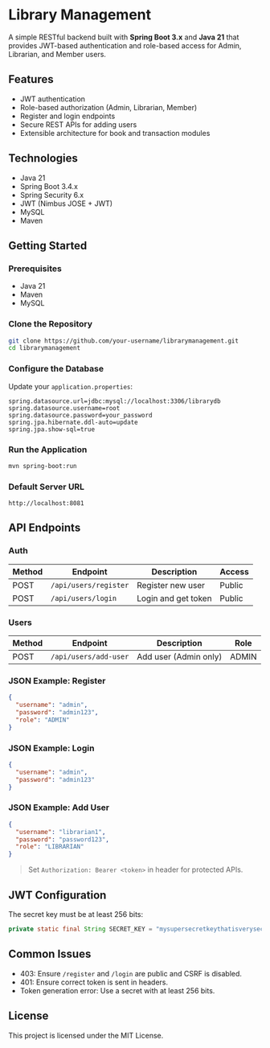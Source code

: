 # Library Management 

A simple RESTful backend built with **Spring Boot 3.x** and **Java 21** that provides JWT-based authentication and role-based access for Admin, Librarian, and Member users.

## Features

- JWT authentication
- Role-based authorization (Admin, Librarian, Member)
- Register and login endpoints
- Secure REST APIs for adding users
- Extensible architecture for book and transaction modules

## Technologies

- Java 21
- Spring Boot 3.4.x
- Spring Security 6.x
- JWT (Nimbus JOSE + JWT)
- MySQL
- Maven

## Getting Started

### Prerequisites

- Java 21
- Maven
- MySQL

### Clone the Repository

```bash
git clone https://github.com/your-username/librarymanagement.git
cd librarymanagement
```

### Configure the Database

Update your `application.properties`:

```properties
spring.datasource.url=jdbc:mysql://localhost:3306/librarydb
spring.datasource.username=root
spring.datasource.password=your_password
spring.jpa.hibernate.ddl-auto=update
spring.jpa.show-sql=true
```

### Run the Application

```bash
mvn spring-boot:run
```

### Default Server URL

```
http://localhost:8081
```

## API Endpoints

### Auth

| Method | Endpoint               | Description           | Access |
|--------|------------------------|-----------------------|--------|
| POST   | `/api/users/register`  | Register new user     | Public |
| POST   | `/api/users/login`     | Login and get token   | Public |

### Users

| Method | Endpoint               | Description           | Role   |
|--------|------------------------|-----------------------|--------|
| POST   | `/api/users/add-user`  | Add user (Admin only) | ADMIN  |

### JSON Example: Register

```json
{
  "username": "admin",
  "password": "admin123",
  "role": "ADMIN"
}
```

### JSON Example: Login

```json
{
  "username": "admin",
  "password": "admin123"
}
```

### JSON Example: Add User

```json
{
  "username": "librarian1",
  "password": "password123",
  "role": "LIBRARIAN"
}
```

> Set `Authorization: Bearer <token>` in header for protected APIs.

## JWT Configuration

The secret key must be at least 256 bits:

```java
private static final String SECRET_KEY = "mysupersecretkeythatisverysecure123456";
```

## Common Issues

- 403: Ensure `/register` and `/login` are public and CSRF is disabled.
- 401: Ensure correct token is sent in headers.
- Token generation error: Use a secret with at least 256 bits.

## License

This project is licensed under the MIT License.

